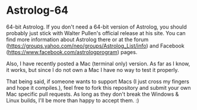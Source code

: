 # Astrolog-64
64-bit Astrolog. If you don't need a 64-bit version of Astrolog, you should probably just stick with Walter Pullen's official release at his site. You can find more information about Astrolog there or at the forum (https://groups.yahoo.com/neo/groups/Astrolog_List/info) and Facebook (https://www.facebook.com/astrologprogram) pages.

Also, I have recently posted a Mac (terminal only) version. As far as I know, it works, but since I do not own a Mac I have no way to test it properly.

That being said, if someone wants to support Macs (I just cross my fingers and hope it compiles.), feel free to fork this repository and submit your own Mac specific pull requests. As long as they don't break the Windows & Linux builds, I'll be more than happy to accept them. :)

